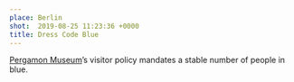 ```yaml
---
place: Berlin
shot:  2019-08-25 11:23:36 +0000
title: Dress Code Blue
---
```


[Pergamon Museum](https://en.wikipedia.org/wiki/Pergamon_Museum)’s visitor policy mandates a stable number of people in blue.
